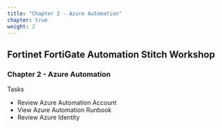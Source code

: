 ```yaml
---
title: "Chapter 2 - Azure Automation"
chapter: true
weight: 2
---
```


## Fortinet FortiGate Automation Stitch Workshop

### Chapter 2 - Azure Automation

Tasks

* Review Azure Automation Account
* View Azure Automation Runbook
* Review Azure Identity
